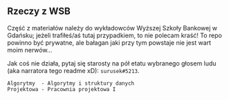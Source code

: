 Rzeczy z WSB
------------

Część z materiałów należy do wykładowców Wyższej Szkoły Bankowej w Gdańsku;
jeżeli trafiłeś/aś tutaj przypadkiem, to nie polecam kraść! To repo powinno
być prywatne, ale bałagan jaki przy tym powstaje nie jest wart moim nerwów...

Jak coś nie działa, pytaj się starosty na pół etatu wybranego głosem ludu
(aka narratora tego readme xD): `surusek#5213`.

```
Algorytmy  - Algorytmy i struktury danych
Projektowa - Pracownia projektowa I
```
